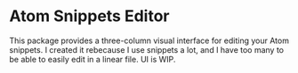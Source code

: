 # Atom Snippets Editor

This package provides a three-column visual interface for editing your Atom snippets. I created it
rebecause I use snippets a lot, and I have too many to be able to easily edit in a linear file.
UI is WIP.

